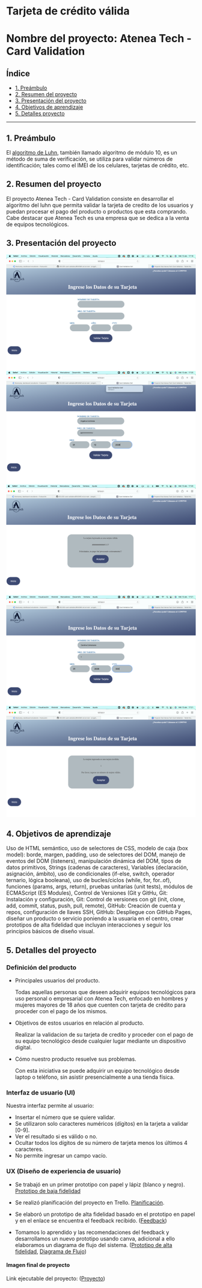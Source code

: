 # Tarjeta de crédito válida

# Nombre del proyecto: Atenea Tech - Card Validation

## Índice

- [1. Preámbulo](#1-preámbulo)
- [2. Resumen del proyecto](#2-resumen-del-proyecto)
- [3. Presentación del proyecto](#3-objetivos-de-aprendizaje)
- [4. Objetivos de aprendizaje](#3-objetivos-de-aprendizaje)
- [5. Detalles proyecto](#4-criterios-de-aceptación-mínimos-del-proyecto)

---

## 1. Preámbulo

El [algoritmo de Luhn](https://es.wikipedia.org/wiki/Algoritmo_de_Luhn),
también llamado algoritmo de módulo 10, es un método de suma de verificación,
se utiliza para validar números de identificación; tales como el IMEI de los
celulares, tarjetas de crédito, etc.

## 2. Resumen del proyecto

El proyecto Atenea Tech - Card Validation consiste en desarrollar el algoritmo del luhn que permita validar la tarjeta de credito de los usuarios y puedan procesar el pago del producto o productos que esta comprando. Cabe destacar que Atenea Tech es una empresa que se dedica a la venta de equipos tecnológicos.

## 3. Presentación del proyecto

![screen1](readme_img/pantalla_de_validacion.png)
![screen2](readme_img/ingreso_datos_correctos.png)
![screen3](readme_img/mensaje_datos_correctos.png)
![screen4](readme_img/datos_incorrectos.png)
![screen4](readme_img/mensaje_datos_incorrectos.png)

## 4. Objetivos de aprendizaje

Uso de HTML semántico, uso de selectores de CSS, modelo de caja (box model): borde, margen, padding, uso de selectores del DOM, manejo de eventos del DOM (listeners), manipulación dinámica del DOM, tipos de datos primitivos, Strings (cadenas de caracteres), Variables (declaración, asignación, ámbito), uso de condicionales (if-else, switch, operador ternario, lógica booleana), uso de bucles/ciclos (while, for, for..of), funciones (params, args, return), pruebas unitarias (unit tests), módulos de ECMAScript (ES Modules), Control de Versiones (Git y GitHu, Git: Instalación y configuración, Git: Control de versiones con git (init, clone, add, commit, status, push, pull, remote), GitHub: Creación de cuenta y repos, configuración de llaves SSH, GitHub: Despliegue con GitHub Pages, diseñar un producto o servicio poniendo a la usuaria en el centro, crear prototipos de alta fidelidad que incluyan interacciones y seguir los principios básicos de diseño visual.

## 5. Detalles del proyecto

### Definición del producto

- Principales usuarios del producto.

  Todas aquellas personas que deseen adquirir equipos tecnológicos para uso personal o empresarial con Atenea Tech, enfocado en hombres y mujeres mayores de 18 años que cuenten con tarjeta de crédito para proceder con el pago de los mismos.

- Objetivos de estos usuarios en relación al producto.

  Realizar la validacion de su tarjeta de credito y proceder con el pago de su equipo tecnológico desde cualquier lugar mediante un dispositivo digital.

- Cómo nuestro producto resuelve sus problemas.

  Con esta iniciativa se puede adquirir un equipo tecnológico desde laptop o teléfono, sin asistir presencialmente a una tienda física.

### Interfaz de usuario (UI)

Nuestra interfaz permite al usuario:

- Insertar el número que se quiere validar.
- Se utilizaron solo caracteres numéricos (dígitos) en la tarjeta a validar [0-9].
- Ver el resultado si es válido o no.
- Ocultar todos los dígitos de su número de tarjeta menos los últimos
  4 caracteres.
- No permite ingresar un campo vacío.

### UX (Diseño de experiencia de usuario)

- Se trabajó en un primer prototipo con papel y lápiz (blanco y negro).
  [Prototipo de baja fidelidad](https://www.canva.com/design/DAE9zC1Ymzc/xBdMM-JWJGDMno98QscyAw/view?utm_content=DAE9zC1Ymzc&utm_campaign=designshare&utm_medium=link2&utm_source=sharebutton)

- Se realizó planificación del proyecto en Trello.
  [Planificación](https://trello.com/invite/b/NAIIM76C/ae0e10c73c1340ce5fae808a1a1f1068/kanban-template).

- Se elaboró un prototipo de alta fidelidad basado en el prototipo en papel y en el enlace se encuentra el feedback recibido. ([Feedback](https://www.canva.com/design/DAE9zB_GhJU/sBo1iK4ohjmSSuQVZckNSg/view?utm_content=DAE9zB_GhJU&utm_campaign=designshare&utm_medium=link2&utm_source=sharebutton))

- Tomamos lo aprendido y las recomendaciones del feedback y desarrollamos un
  nuevo prototipo usando canva, adicional a ello elaboramos un diagrama de flujo del sistema.
  ([Prototipo de alta fidelidad](https://www.canva.com/design/DAE7urmTjqM/vYPNxRHsEVoZdBZn_QffWg/view?utm_content=DAE7urmTjqM&utm_campaign=designshare&utm_medium=link2&utm_source=sharebutton), [Diagrama de Flujo](https://www.canva.com/design/DAE7vEZjcR0/veP8aVIx1qTRlDDCumYlng/view?utm_content=DAE7vEZjcR0&utm_campaign=designshare&utm_medium=link2&utm_source=sharebutton))

#### Imagen final de proyecto

Link ejecutable del proyecto: ([Proyecto](https://anngelicafernanda.github.io/SCL020-card-validation/src/index.html))
